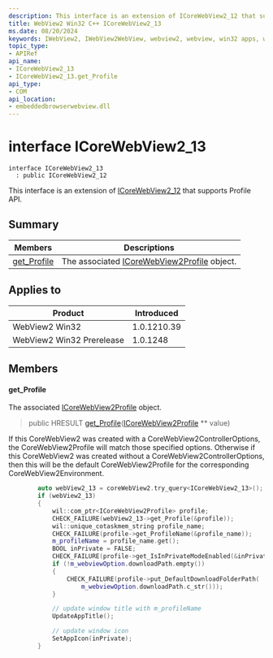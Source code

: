 ```yaml
---
description: This interface is an extension of ICoreWebView2_12 that supports Profile API.
title: WebView2 Win32 C++ ICoreWebView2_13
ms.date: 08/20/2024
keywords: IWebView2, IWebView2WebView, webview2, webview, win32 apps, win32, edge, ICoreWebView2, ICoreWebView2Controller, browser control, edge html, ICoreWebView2_13
topic_type: 
- APIRef
api_name:
- ICoreWebView2_13
- ICoreWebView2_13.get_Profile
api_type:
- COM
api_location:
- embeddedbrowserwebview.dll
---
```


# interface ICoreWebView2_13

```
interface ICoreWebView2_13
  : public ICoreWebView2_12
```

This interface is an extension of [ICoreWebView2_12](icorewebview2_12.md#icorewebview2_12) that supports Profile API.

## Summary

 Members                        | Descriptions
--------------------------------|---------------------------------------------
[get_Profile](#get_profile) | The associated [ICoreWebView2Profile](icorewebview2profile.md#icorewebview2profile) object.

## Applies to

Product                         | Introduced
--------------------------------|---------------------------------------------
WebView2 Win32            |    1.0.1210.39
WebView2 Win32 Prerelease |    1.0.1248

## Members

#### get_Profile

The associated [ICoreWebView2Profile](icorewebview2profile.md#icorewebview2profile) object.

> public HRESULT [get_Profile](#get_profile)([ICoreWebView2Profile](icorewebview2profile.md#icorewebview2profile) ** value)

If this CoreWebView2 was created with a CoreWebView2ControllerOptions, the CoreWebView2Profile will match those specified options. Otherwise if this CoreWebView2 was created without a CoreWebView2ControllerOptions, then this will be the default CoreWebView2Profile for the corresponding CoreWebView2Environment.

```cpp
        auto webView2_13 = coreWebView2.try_query<ICoreWebView2_13>();
        if (webView2_13)
        {
            wil::com_ptr<ICoreWebView2Profile> profile;
            CHECK_FAILURE(webView2_13->get_Profile(&profile));
            wil::unique_cotaskmem_string profile_name;
            CHECK_FAILURE(profile->get_ProfileName(&profile_name));
            m_profileName = profile_name.get();
            BOOL inPrivate = FALSE;
            CHECK_FAILURE(profile->get_IsInPrivateModeEnabled(&inPrivate));
            if (!m_webviewOption.downloadPath.empty())
            {
                CHECK_FAILURE(profile->put_DefaultDownloadFolderPath(
                    m_webviewOption.downloadPath.c_str()));
            }

            // update window title with m_profileName
            UpdateAppTitle();

            // update window icon
            SetAppIcon(inPrivate);
        }
```

